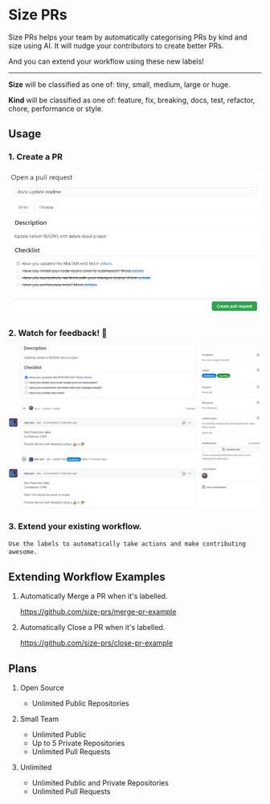 # Size PRs

Size PRs helps your team by automatically categorising PRs by kind and size using AI.
It will nudge your contributors to create better PRs.

And you can extend your workflow using these new labels!

---

**Size** will be classified as one of:
tiny, small, medium, large or huge.

**Kind** will be classified as one of: feature, fix, breaking, docs, test, refactor, chore, performance or style.

## Usage

### 1. Create a PR

  ![](assets/create-pr.png)

### 2. Watch for feedback! :tada:

![](assets/submitted-pr.png)

### 3. Extend your existing workflow.

    Use the labels to automatically take actions and make contributing awesome.

## Extending Workflow Examples

1. Automatically Merge a PR when it's labelled.

    https://github.com/size-prs/merge-pr-example

1. Automatically Close a PR when it's labelled.

    https://github.com/size-prs/close-pr-example

## Plans

1. Open Source

    - Unlimited Public Repositories

1. Small Team

    - Unlimited Public
    - Up to 5 Private Repositories
    - Unlimited Pull Requests

1. Unlimited

    - Unlimited Public and Private Repositories
    - Unlimited Pull Requests
